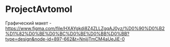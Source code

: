 # ProjectAvtomol
Графический макет - https://www.figma.com/file/HXAYgkdi8Z4ZLLZgqAJ0yz/%D0%90%D0%B2%D1%82%D0%BE%D0%BC%D0%BE%D0%BB%D0%BB?type=design&node-id=897-662&t=NnijjTmCM4aUeJiE-0
